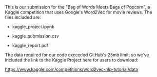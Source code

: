 This is our submission for the "Bag of Words Meets Bags of Popcorn", a Kaggle competition that uses Google's Word2Vec for movie reviews. The files included are:

* kaggle_project.ipynb

* kaggle_submission.csv

* kaggle_report.pdf

The data required for our code exceeded GitHub's 25mb limit, so we've included the link to the Kaggle Project here for users to download:

https://www.kaggle.com/competitions/word2vec-nlp-tutorial/data
